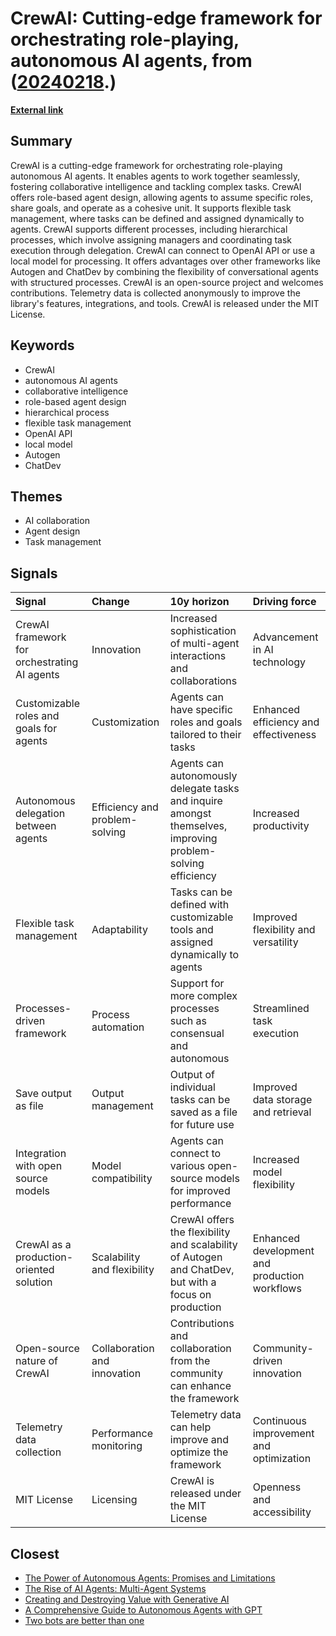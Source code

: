 # __CrewAI: Cutting-edge framework for orchestrating role-playing, autonomous AI agents__, from ([20240218](https://kghosh.substack.com/p/20240218).)

__[External link](https://github.com/joaomdmoura/crewAI)__



## Summary

CrewAI is a cutting-edge framework for orchestrating role-playing autonomous AI agents. It enables agents to work together seamlessly, fostering collaborative intelligence and tackling complex tasks. CrewAI offers role-based agent design, allowing agents to assume specific roles, share goals, and operate as a cohesive unit. It supports flexible task management, where tasks can be defined and assigned dynamically to agents. CrewAI supports different processes, including hierarchical processes, which involve assigning managers and coordinating task execution through delegation. CrewAI can connect to OpenAI API or use a local model for processing. It offers advantages over other frameworks like Autogen and ChatDev by combining the flexibility of conversational agents with structured processes. CrewAI is an open-source project and welcomes contributions. Telemetry data is collected anonymously to improve the library's features, integrations, and tools. CrewAI is released under the MIT License.

## Keywords

* CrewAI
* autonomous AI agents
* collaborative intelligence
* role-based agent design
* hierarchical process
* flexible task management
* OpenAI API
* local model
* Autogen
* ChatDev

## Themes

* AI collaboration
* Agent design
* Task management

## Signals

| Signal                                       | Change                         | 10y horizon                                                                                                 | Driving force                                 |
|:---------------------------------------------|:-------------------------------|:------------------------------------------------------------------------------------------------------------|:----------------------------------------------|
| CrewAI framework for orchestrating AI agents | Innovation                     | Increased sophistication of multi-agent interactions and collaborations                                     | Advancement in AI technology                  |
| Customizable roles and goals for agents      | Customization                  | Agents can have specific roles and goals tailored to their tasks                                            | Enhanced efficiency and effectiveness         |
| Autonomous delegation between agents         | Efficiency and problem-solving | Agents can autonomously delegate tasks and inquire amongst themselves, improving problem-solving efficiency | Increased productivity                        |
| Flexible task management                     | Adaptability                   | Tasks can be defined with customizable tools and assigned dynamically to agents                             | Improved flexibility and versatility          |
| Processes-driven framework                   | Process automation             | Support for more complex processes such as consensual and autonomous                                        | Streamlined task execution                    |
| Save output as file                          | Output management              | Output of individual tasks can be saved as a file for future use                                            | Improved data storage and retrieval           |
| Integration with open source models          | Model compatibility            | Agents can connect to various open-source models for improved performance                                   | Increased model flexibility                   |
| CrewAI as a production-oriented solution     | Scalability and flexibility    | CrewAI offers the flexibility and scalability of Autogen and ChatDev, but with a focus on production        | Enhanced development and production workflows |
| Open-source nature of CrewAI                 | Collaboration and innovation   | Contributions and collaboration from the community can enhance the framework                                | Community-driven innovation                   |
| Telemetry data collection                    | Performance monitoring         | Telemetry data can help improve and optimize the framework                                                  | Continuous improvement and optimization       |
| MIT License                                  | Licensing                      | CrewAI is released under the MIT License                                                                    | Openness and accessibility                    |

## Closest

* [The Power of Autonomous Agents: Promises and Limitations](0e336ce2e4b07459b257407e90d27389)
* [The Rise of AI Agents: Multi-Agent Systems](8c3af57e1a9f1b3f778f7b3cefcd6318)
* [Creating and Destroying Value with Generative AI](15d4ec180189ca1739398f516844cefb)
* [A Comprehensive Guide to Autonomous Agents with GPT](2dda4be3e1a9f11b4f7d8e74feea76b0)
* [Two bots are better than one](f98dab2817789f549215229135f086d0)